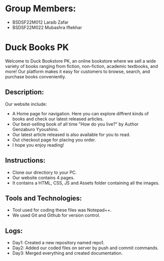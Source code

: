 # Group Members:
- BSDSF22M012 Laraib Zafar
- BSDSF22M022 Mubashra Iftekhar

# Duck Books PK
Welcome to Duck Bookstore PK, an online bookstore where we sell a wide variety of books ranging from fiction, non-fiction, academic textbooks, and more! Our platform makes it easy for customers to browse, search, and purchase books conveniently.
## Description:
Our website include:
- A Home page for navigation. Here you can explore diffrent kinds of books and check our latest released articles. 
- Our best-selling book of all time "How do you live?" by Author Genzaburo Yyoushino.
- Our latest article released is also available for you to read.
- Out checkout page for placing you order.
- I hope you enjoy reading!

## Instructions:
- Clone our directiory to your PC.
- Our website contains 4 pages.
- It contains a HTML, CSS, JS and Assets folder containing all the images.

## Tools and Technologies:
- Tool used for coding these files was Notepad++.
- We used Git and Github for version control.

## Logs:
- Day1: Created a new repository named repo1.
- Day2: Added our coded files on server by push and commit commands.
- Day3: Merged everything and created documentation.

